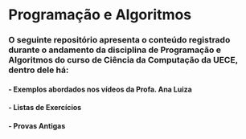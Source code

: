 # Programação e Algoritmos

### O seguinte repositório apresenta o conteúdo registrado durante o andamento da disciplina de Programação e Algoritmos do curso de Ciência da Computação da UECE, dentro dele há:

#### - Exemplos abordados nos vídeos da Profa. Ana Luiza
#### - Listas de Exercícios
#### - Provas Antigas